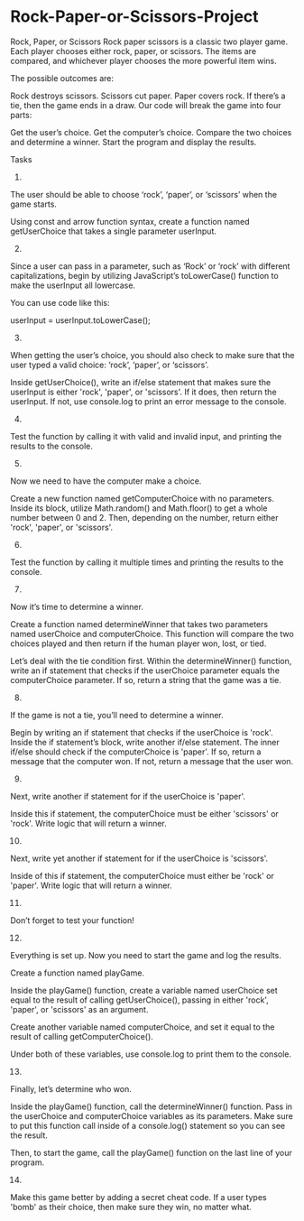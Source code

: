 # Rock-Paper-or-Scissors-Project


Rock, Paper, or Scissors
Rock paper scissors is a classic two player game. Each player chooses either rock, paper, or scissors. The items are compared, and whichever player chooses the more powerful item wins.

The possible outcomes are:

Rock destroys scissors.
Scissors cut paper.
Paper covers rock.
If there’s a tie, then the game ends in a draw.
Our code will break the game into four parts:

Get the user’s choice.
Get the computer’s choice.
Compare the two choices and determine a winner.
Start the program and display the results.

Tasks

1.
The user should be able to choose ‘rock’, ‘paper’, or ‘scissors’ when the game starts.

Using const and arrow function syntax, create a function named getUserChoice that takes a single parameter userInput.



2.
Since a user can pass in a parameter, such as ‘Rock’ or ‘rock’ with different capitalizations, begin by utilizing JavaScript’s toLowerCase() function to make the userInput all lowercase.

You can use code like this:

userInput = userInput.toLowerCase();


3.
When getting the user’s choice, you should also check to make sure that the user typed a valid choice: ‘rock’, ‘paper’, or ‘scissors’.

Inside getUserChoice(), write an if/else statement that makes sure the userInput is either 'rock', 'paper', or 'scissors'. If it does, then return the userInput. If not, use console.log to print an error message to the console.



4.
Test the function by calling it with valid and invalid input, and printing the results to the console.


5.
Now we need to have the computer make a choice.

Create a new function named getComputerChoice with no parameters. Inside its block, utilize Math.random() and Math.floor() to get a whole number between 0 and 2. Then, depending on the number, return either 'rock', 'paper', or 'scissors'.

6.
Test the function by calling it multiple times and printing the results to the console.


7.
Now it’s time to determine a winner.

Create a function named determineWinner that takes two parameters named userChoice and computerChoice. This function will compare the two choices played and then return if the human player won, lost, or tied.

Let’s deal with the tie condition first. Within the determineWinner() function, write an if statement that checks if the userChoice parameter equals the computerChoice parameter. If so, return a string that the game was a tie.


8.
If the game is not a tie, you’ll need to determine a winner.

Begin by writing an if statement that checks if the userChoice is 'rock'. Inside the if statement’s block, write another if/else statement. The inner if/else should check if the computerChoice is 'paper'. If so, return a message that the computer won. If not, return a message that the user won.


9.
Next, write another if statement for if the userChoice is 'paper'.

Inside this if statement, the computerChoice must be either 'scissors' or 'rock'. Write logic that will return a winner.


10.
Next, write yet another if statement for if the userChoice is 'scissors'.

Inside of this if statement, the computerChoice must either be 'rock' or 'paper'. Write logic that will return a winner.


11.
Don’t forget to test your function!


12.
Everything is set up. Now you need to start the game and log the results.

Create a function named playGame.

Inside the playGame() function, create a variable named userChoice set equal to the result of calling getUserChoice(), passing in either 'rock', 'paper', or 'scissors' as an argument.

Create another variable named computerChoice, and set it equal to the result of calling getComputerChoice().

Under both of these variables, use console.log to print them to the console.


13.
Finally, let’s determine who won.

Inside the playGame() function, call the determineWinner() function. Pass in the userChoice and computerChoice variables as its parameters. Make sure to put this function call inside of a console.log() statement so you can see the result.

Then, to start the game, call the playGame() function on the last line of your program.


14.
Make this game better by adding a secret cheat code. If a user types 'bomb' as their choice, then make sure they win, no matter what.
